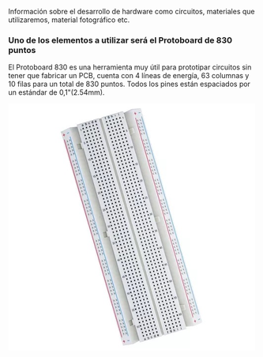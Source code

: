 Información sobre el desarrollo de hardware como circuitos, materiales que utilizaremos, material fotográfico etc.
### Uno de los elementos a utilizar será el Protoboard de 830 puntos
El Protoboard 830 es una herramienta muy útil para prototipar circuitos sin tener que fabricar un PCB, cuenta con 4 líneas de energía, 63 columnas y 10 filas para un total de 830 puntos. Todos los pines están espaciados por un estándar de 0,1"(2.54mm).

![Imagen del Protoboard](https://github.com/ISPC-TST-ELECTRONICA-MICROCONTROLADA/proyecto-1-grupo-04/blob/main/D_Proyecto/Hardware/assets/Protoboard.jpg)
